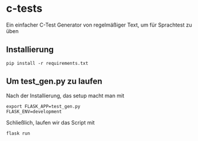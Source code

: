# c-tests
Ein einfacher C-Test Generator von regelmäßiger Text, um für Sprachtest zu üben

## Installierung

```
pip install -r requirements.txt
```

## Um test_gen.py zu laufen
Nach der Installierung, das setup macht man mit
```
export FLASK_APP=test_gen.py
FLASK_ENV=development
```
Schließlich, laufen wir das Script mit 

```
flask run
```
